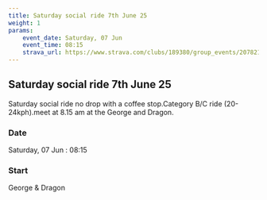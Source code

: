 ```yaml
---
title: Saturday social ride 7th June 25
weight: 1
params:
    event_date: Saturday, 07 Jun
    event_time: 08:15
    strava_url: https://www.strava.com/clubs/189380/group_events/2078211
---
```


## Saturday social ride 7th June 25 

Saturday social ride no drop with a coffee stop.Category B/C ride (20-24kph).meet at 8.15 am at the George and Dragon.

### Date

Saturday, 07 Jun : 08:15

### Start

George &amp; Dragon


